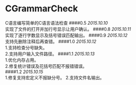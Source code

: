 ﻿# CGrammarCheck
C语言编写简单的C语言语法检查
####0.5
*2015.10.10*  
实现了文件的打开并加行号显示让用户确认。
####0.8
*2015.10.11*  
实现了逐行字数显示及括号错误匹配输出。
####0.9
*2015.10.12*  
支持先删除注释后再查错。
####1.0
*2015.10.12*  
1.支持检查分号缺失。  
2.支持用户输入文件路径。
####1.1
*2015.10.13*  
1.优化内存占用。  
2.修复统计错误及花括号匹配不报错错误。  
####1.2
*2015.10.15*  
1.修复支持宏定义不报缺分号。 
2.支持文件名输出。  